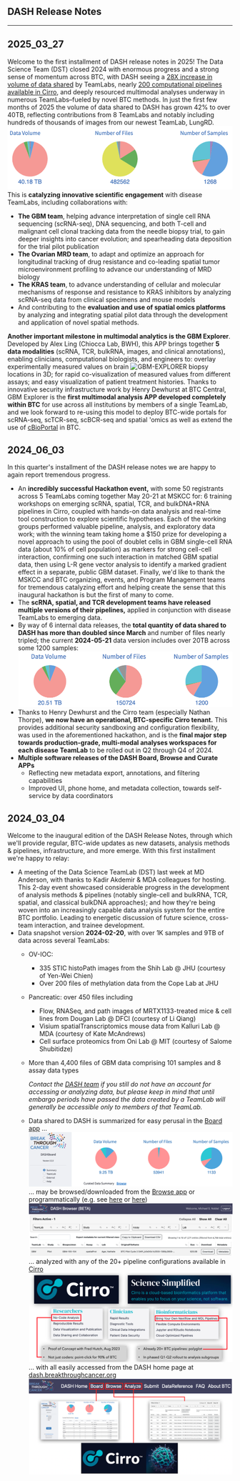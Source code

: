 
<style>
   .navbar { display: none; }
   .bs-sidebar
</style>

## DASH Release Notes
<hr>

## **2025_03_27**
Welcome to the first installment of DASH release notes in 2025! The Data Science
Team (DST) closed 2024 with enormous progress and a strong sense of momentum across
BTC, with DASH seeing a
<a href="https://board.breakthroughcancer.org" rel="noopener noreferrer" target="_blank">28X increase in volume of data shared</a>
by TeamLabs, nearly
<a href="https://breakthroughcancer.cirro.bio" rel="noopener noreferrer" target="_blank">200 computational pipelines available in Cirro</a>,
and deeply resourced multimodal analyses underway in numerous TeamLabs&ndash;fueled by novel BTC methods.  In just the first few months
of 2025 the volume of data shared to DASH has grown 42% to over 40TB, reflecting contributions from 8 TeamLabs and notably 
including hundreds of thousands of images from our newest TeamLab, LungRD.
![DASH-counts-2025-03](img/dash-counts-2025-03-26.png) This is **catalyzing innovative scientific engagement** with disease TeamLabs, including collaborations with:

- **The GBM team**, helping advance interpretation of single cell RNA sequencing (scRNA-seq), DNA sequencing, and both T-cell and malignant cell clonal tracking data from the needle biopsy trial, to gain deeper insights into cancer evolution; and spearheading data deposition for the trial pilot publication
- **The Ovarian MRD team**, to adapt and optimize an approach for longitudinal tracking of drug resistance and co-leading spatial tumor microenvironment profiling to advance our understanding of MRD biology
- **The KRAS team**, to advance understanding of cellular and molecular mechanisms of response and resistance to KRAS inhibitors by analyzing scRNA-seq data from clinical specimens and mouse models
- And contributing to the **evaluation and use of spatial omics platforms** by analyzing and integrating spatial pilot data through the development and application of novel spatial methods.

**Another important milestone in multimodal analytics is the GBM Explorer**. Developed by Alex Ling (Chiocca Lab, BWH), this APP brings together **5 data modalities** (scRNA, TCR, bulkRNA, images, and clinical annotations), enabling clinicians, computational biologists, and engineers to: overlay experimentally measured values on brain 
![GBM-EXPLORER](../img/gbm-explorer.png)
biopsy locations in 3D; for rapid co-visualization of measured values from different assays; and easy visualization of patient treatment histories.  Thanks to innovative security infrastructure work by Henry Dewhurst at BTC Central, GBM Explorer is the **first multimodal analysis APP developed completely within BTC** for use across all institutions by members of a single TeamLab, and we look forward to re-using this model to deploy BTC-wide portals for scRNA-seq, scTCR-seq, scBCR-seq and spatial 'omics as well as extend the use of [cBioPortal](https://www.cbioportal.org) in BTC.

## **2024_06_03**

In this quarter's installment of the DASH release notes we are happy to again report tremendous progress.

- An **incredibly successful Hackathon event,** with some 50 registrants across 5 TeamLabs coming together
May 20-21 at MSKCC for: 6 training workshops on emerging scRNA, spatial, TCR, and bulkDNA+RNA pipelines
in Cirro, coupled with hands-on data analysis and real-time tool construction to explore scientific hypotheses.
Each of the working groups performed valuable pipeline, analysis, and exploratory data work; with the winning team
taking home a $150 prize for developing a novel approach to using the pool of doublet cells in GBM single-cell
RNA data (about 10% of cell population) as markers for strong cell-cell interaction, confirming one such 
interaction in matched GBM spatial data, then using L-R gene vector analysis to identify a marked 
gradient effect in a separate, public GBM dataset.  Finally, we'd like to thank the MSKCC and BTC organizing,
events, and Program Management teams for tremendous catalyzing effort and helping create the sense that this
inaugural hackathon is but the first of many to come.
- The **scRNA, spatial, and TCR development teams have released multiple versions of their pipelines,** applied 
in conjunction with disease TeamLabs to emerging data.
- By way of 6 internal data releases, the **total quantity of data shared to DASH has more than
doubled since March** and number of files nearly tripled; the current **2024-05-21** data version
includes over 20TB across some 1200 samples:
![DASH-counts-2024-06](img/dash-counts-2024-06-03.png)
- Thanks to Henry Dewhurst and the Cirro team (especially Nathan Thorpe), **we now have an operational, BTC-specific
Cirro tenant.** This provides additional security sandboxing and configuration flexibility, was used in the 
aforementioned hackathon, and is the **final major step towards production-grade, multi-modal analyses workspaces
for each disease TeamLab** to be rolled out in Q2 through Q4 of 2024.
- **Multiple software releases of the DASH Board, Browse and Curate APPs**
    - Reflecting new metadata export, annotations, and filtering capabilities
	- Improved UI, phone home, and metadata collection, towards self-service by data coordinators


## **2024_03_04**

Welcome to the inaugural edition of the DASH Release Notes, through which we'll provide regular, BTC-wide updates as new datasets, analysis methods & pipelines, infrastructure, and more emerge.  With this first installment we're happy to relay:

- A meeting of the Data Science TeamLab (DST) last week at MD Anderson, with thanks to Kadir Akdemir & MDA colleagues for hosting.  This 2-day event showcased considerable progress in the development of analysis methods & pipelines (notably single-cell and bulkRNA, TCR, spatial, and classical bulkDNA approaches); and how they're being woven into an increasingly capable data analysis system for the entire BTC portfolio.  Leading to energetic discussion of future science, cross-team interaction, and trainee development.
- Data snapshot version **2024-02-20**, with over 1K samples and 9TB of data across several TeamLabs:
    - OV-IOC:
        - 335 STIC histoPath images from the Shih Lab @ JHU (courtesy of Yen-Wei Chien)
        - Over 200 files of methylation data from the Cope Lab at JHU
    - Pancreatic: over 450 files including
        - Flow, RNASeq, and path images of MRTX1133-treated mice & cell lines from Dougan Lab @ DFCI (courtesy of Li Qiang)
        - Visium spatialTranscriptomics mouse data from Kalluri Lab @ MDA (courtesy of Kate McAndrews)
        - Cell surface proteomics from Oni Lab @ MIT (courtesy of Salome Shubitidze)
    - More than 4,400 files of GBM data comprising 101 samples and 8 assay data types

        _Contact the [DASH team](mailto:dash@breakthroughcancer.org) if you still do not have an account for accessing or analyzing data, but please keep in mind that until embargo periods have passed the data created by a TeamLab will generally be accessible only to members of that TeamLab._

    - Data shared to DASH is summarized for easy perusal in the
	[Board app](https://board.breakthroughcancer.org) ...
![DASH-Board](img/dash-board.png)
    ... may be browsed/downloaded from the [Browse app](https://data.breakthroughcancer.org) or
	programmatically (e.g. see
	<a href="https://cloud.google.com/sdk/gcloud/reference/storage">here</a> or
	<a href="https://cloud.google.com/storage/docs/gsutil">here</a>)
    ![DASH-Board](img/dash-browse.png)
    ... analyzed with any of the 20+ pipeline configurations available in [Cirro](https://cirro.bio)
    ![Cirro](img/cirro-aims.png)
    ... with all easily accessed from the DASH home page at
    [dash.breakthroughcancer.org](https://dash.breakthroughcancer.org)
    ![DASH-HomePage](img/dash-home.png)
